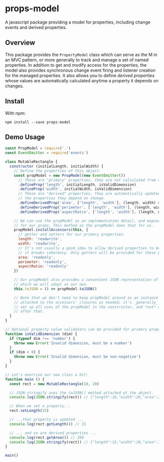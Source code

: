 # props-model

A javascript package providing a model for properties, including change events and derived properties.

## Overview

This package provides the `PropertyModel` class which can serve as the M in an MVC pattern, or more generally
to track and manage a set of named properties. In addition to get and modify access for the properties, the
model also provides synchronous change event firing and listener creation for the managed properties. It
also allows you to define _derived properties_ whose values are automatically calculated anytime a property
it depends on changes.

## Install

With npm:

```console
npm install --save props-model
```

## Demo Usage

```javascript
const PropModel = require('.')
const EventEmitter = require('events')

class MutableRectangle {
  constructor (initialLength, initialWidth) {
    // Define the properties of this object.
    const propModel = new PropModel(new EventEmitter())
      // These are "primary" properties, they are not calculated from other properties.
      .defineProp('length', initialLength, isValidDimension)
      .defineProp('width', initialWidth, isValidDimension)
      // These are "derived" properties, they are automatically updated when any of
      // the properties they depend on change.
      .defineDerivedProp('area', ['length', 'width'], (length, width) => length * width)
      .defineDerivedProp('perimeter', ['length', 'width'], (length, width) => (2 * length) + (2 * width))
      .defineDerivedProp('aspectRatio', ['length', 'width'], (length, width) => length / width)

    // We can use the propModel as an implementation detail, and expose classical getters and setters
    // for our props. This method on the propModel does that for us.
    propModel.installAccessors(this, {
      // getter and setters for our primary properties.
      length: 'readwrite',
      width: 'readwrite',
      // It's not usually a good idea to allow derived properties to be set directly,
      // it breaks coherency. Only getters will be provided for these properties.
      area: 'readonly',
      perimeter: 'readonly',
      aspectRatio: 'readonly'
    })

    // Our propModel also provides a convenient JSON representation of our properties,
    // which we will adopt as our own.
    this.toJSON = () => propModel.toJSON()

    // Note that we don't need to keep propModel around as an instance property, it's
    // attached to the accessors' closures as needed; it's _generally_ good practice to
    // set up all uses of the propModel in the constructor, and *not* use it directly
    // after that.
  }
}

// Optional property value validators can be provided for primary properties.
function isValidDimension (dim) {
  if (typeof dim !== 'number') {
    throw new Error('Invalid dimension, must be a number')
  }
  if (dim < 0) {
    throw new Error('Invalid dimension, must be non-negative')
  }
}

// Let's exercise our new class a bit:
function main () {
  const rect = new MutableRectangle(10, 20)

  // JSON.stringify uses the toJSON() method attached ot the object.
  console.log(JSON.stringify(rect)) // {"length":10,"width":20,"area":200,"perimeter":60,"aspectRatio":0.5}

  // When we set a property...
  rect.setLength(15)

  // ...that property is updated ...
  console.log(rect.getLength()) // 15

  // ... and so are derived properties ...
  console.log(rect.getArea()) // 300
  console.log(JSON.stringify(rect)) // {"length":15,"width":20,"area":300,"perimeter":70,"aspectRatio":0.75}
}

main()

```
